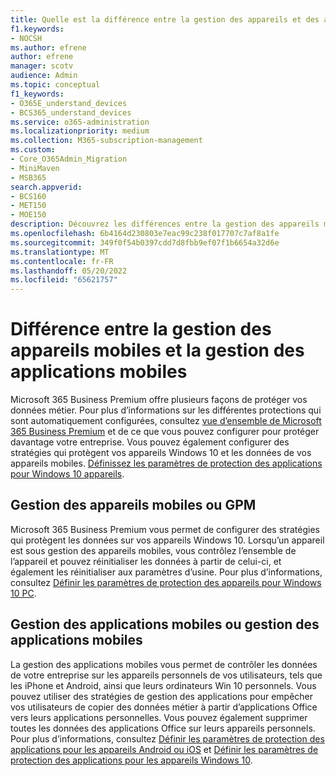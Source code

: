 ```yaml
---
title: Quelle est la différence entre la gestion des appareils et des applications ?
f1.keywords:
- NOCSH
ms.author: efrene
author: efrene
manager: scotv
audience: Admin
ms.topic: conceptual
f1_keywords:
- O365E_understand_devices
- BCS365_understand_devices
ms.service: o365-administration
ms.localizationpriority: medium
ms.collection: M365-subscription-management
ms.custom:
- Core_O365Admin_Migration
- MiniMaven
- MSB365
search.appverid:
- BCS160
- MET150
- MOE150
description: Découvrez les différences entre la gestion des appareils mobiles et la gestion des applications mobiles, ou GPM et GAM.
ms.openlocfilehash: 6b4164d230803e7eac99c238f017707c7af8a1fe
ms.sourcegitcommit: 349f0f54b0397cdd7d8fbb9ef07f1b6654a32d6e
ms.translationtype: MT
ms.contentlocale: fr-FR
ms.lasthandoff: 05/20/2022
ms.locfileid: "65621757"
---
```

# <a name="difference-between-mdm-and-mam"></a>Différence entre la gestion des appareils mobiles et la gestion des applications mobiles

Microsoft 365 Business Premium offre plusieurs façons de protéger vos données métier. Pour plus d’informations sur les différentes protections qui sont automatiquement configurées, consultez [vue d’ensemble de Microsoft 365 Business Premium](../../admin/admin-overview/what-is-microsoft-365.md) et de ce que vous pouvez configurer pour protéger davantage votre entreprise. Vous pouvez également configurer des stratégies qui protègent vos appareils Windows 10 et les données de vos appareils mobiles.
[Définissez les paramètres de protection des applications pour Windows 10 appareils](../../business-premium/m365bp-protection-settings-for-windows-10-devices.md).

## <a name="mobile-device-management-or-mdm"></a>Gestion des appareils mobiles ou GPM

Microsoft 365 Business Premium vous permet de configurer des stratégies qui protègent les données sur vos appareils Windows 10. Lorsqu’un appareil est sous gestion des appareils mobiles, vous contrôlez l’ensemble de l’appareil et pouvez réinitialiser les données à partir de celui-ci, et également les réinitialiser aux paramètres d’usine. Pour plus d’informations, consultez [Définir les paramètres de protection des appareils pour Windows 10 PC](../../business-premium/m365bp-protection-settings-for-windows-10-devices.md).

## <a name="mobile-application-management-or-mam"></a>Gestion des applications mobiles ou gestion des applications mobiles

La gestion des applications mobiles vous permet de contrôler les données de votre entreprise sur les appareils personnels de vos utilisateurs, tels que les iPhone et Android, ainsi que leurs ordinateurs Win 10 personnels. Vous pouvez utiliser des stratégies de gestion des applications pour empêcher vos utilisateurs de copier des données métier à partir d’applications Office vers leurs applications personnelles. Vous pouvez également supprimer toutes les données des applications Office sur leurs appareils personnels. Pour plus d’informations, consultez [Définir les paramètres de protection des applications pour les appareils Android ou iOS](../../business-premium/m365bp-app-protection-settings-for-android-and-ios.md) et [Définir les paramètres de protection des applications pour les appareils Windows 10](../../business-premium/m365bp-app-protection-settings-for-android-and-ios.md).
